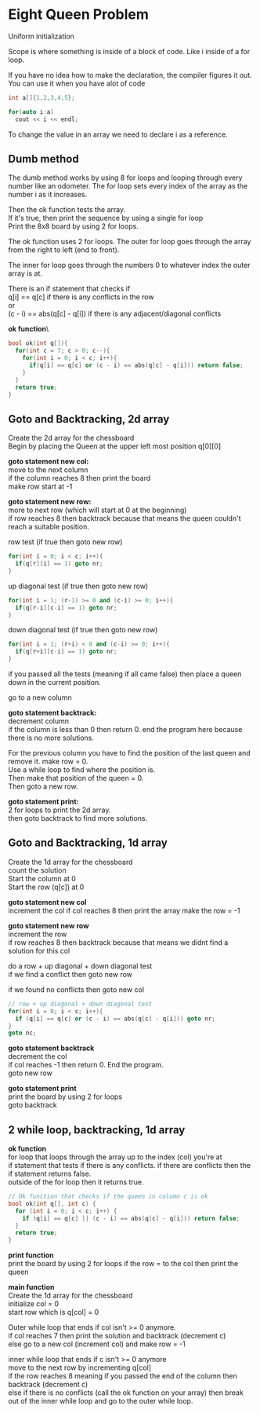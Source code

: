 # Eight Queen Problem

Uniform initialization

Scope is where something is inside of a block of code. Like i inside of a for loop.

If you have no idea how to make the declaration, the compiler figures it out. You can use it when you have alot of code
```c++
int a[]{1,2,3,4,5};

for(auto i:a) 
  cout << i << endl;

```

To change the value in an array we need to declare i as a reference.




## Dumb method
The dumb method works by using 8 for loops and looping through every number like an odometer. The for loop sets every index of the array as the number i as it increases. 

Then the ok function tests the array.  
If it's true, then print the sequence by using a single for loop  
Print the 8x8 board by using 2 for loops.  

The ok function uses 2 for loops. The outer for loop goes through the array from the right to left (end to front).

The inner for loop goes through the numbers 0 to whatever index the outer array is at.

There is an if statement that checks if   
q[i] == q[c] if there is any conflicts in the row  
or  
(c - i) == abs(q[c] - q[i]) if there is any adjacent/diagonal conflicts

**ok function**\
```c++
bool ok(int q[]){
  for(int c = 7; c > 0; c--){
    for(int i = 0; i < c; i++){
      if(q[i] == q[c] or (c - i) == abs(q[c] - q[i])) return false;
    }    
  }
  return true;
}
```


## Goto and Backtracking, 2d array
Create the 2d array for the chessboard  
Begin by placing the Queen at the upper left most position q[0][0]  

**goto statement new col:**  
move to the next column  
if the column reaches 8 then print the board  
make row start at -1

**goto statement new row:**  
more to next row (which will start at 0 at the beginning)  
if row reaches 8 then backtrack because that means the queen couldn't reach a suitable position.

row test (if true then goto new row)  
```c++
for(int i = 0; i < c; i++){
  if(q[r][i] == 1) goto nr;
}
```
up diagonal test (if true then goto new row)  
```c++
for(int i = 1; (r-1) >= 0 and (c-i) >= 0; i++){
  if(q[r-i][c-i] == 1) goto nr;
}
```
down diagonal test (if true then goto new row)  
```c++
for(int i = 1; (r+i) < 8 and (c-i) >= 0; i++){
  if(q[r+i][c-i] == 1) goto nr;
}
``` 

if you passed all the tests (meaning if all came false) then place a queen down in the current position.  

go to a new column  

**goto statement backtrack:**  
decrement column  
if the column is less than 0 then return 0. end the program here because there is no more solutions.  

For the previous column you have to find the position of the last queen and remove it.
make row = 0.  
Use a while loop to find where the position is.  
Then make that position of the queen = 0.  
Then goto a new row.  

**goto statement print:**  
2 for loops to print the 2d array.  
then goto backtrack to find more solutions.  


## Goto and Backtracking, 1d array

Create the 1d array for the chessboard \
count the solution \
Start the column at 0 \
Start the row (q[c]) at 0 

**goto statement new col** \
increment the col
if col reaches 8 then print the array
make the row = -1

**goto statement new row** \
increment the row \
if row reaches 8 then backtrack because that means we didnt find a solution for this col 

do a row + up diagonal + down diagonal test \
if we find a conflict then goto new row

if we found no conflicts then goto new col

```c++
// row + up diagonal + down diagonal test
for(int i = 0; i < c; i++){
  if (q[i] == q[c] or (c - i) == abs(q[c] - q[i])) goto nr;
}
goto nc;

```

**goto statement backtrack** \
decrement the col \
if col reaches -1 then return 0. End the program. \
goto new row 

**goto statement print** \
print the board by using 2 for loops \
goto backtrack 


## 2 while loop, backtracking, 1d array

**ok function**\
for loop that loops through the array up to the index (col) you're at\
if statement that tests if there is any conflicts. if there are conflicts then the if statement returns false.\
outside of the for loop then it returns true.

```c++
// Ok function that checks if the queen in column c is ok
bool ok(int q[], int c) {
  for (int i = 0; i < c; i++) {
    if (q[i] == q[c] || (c - i) == abs(q[c] - q[i])) return false;
  }
  return true;
}
```

**print function**\
print the board by using 2 for loops 
if the row = to the col then print the queen


**main function**\
Create the 1d array for the chessboard \
initialize col = 0 \
start row which is q[col] = 0 


Outer while loop that ends if col isn't >= 0 anymore. \
  if col reaches 7 then print the solution and backtrack (decrement c) \
  else go to a new col (increment col) and make row = -1 

  inner while loop that ends if c isn't >= 0 anymore \
    move to the next row by incrementing  q[col] \
    if the row reaches 8 meaning if you passed the end of the column then backtrack (decrement c) \
    else if there is no conflicts (call the ok function on your array) 
    then break out of the inner while loop and go to the outer while loop. 


    

    
